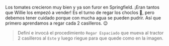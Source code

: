 <gs-attire
  attire-url="https://raw.githubusercontent.com/MumukiProject/mumuki-guia-gobstones-practica-procedimientos-kids/master/assets/attires/config.json">
</gs-attire>
<gs-toolbox
  toolbox-url="https://raw.githubusercontent.com/MumukiProject/mumuki-guia-gobstones-practica-procedimientos-kids/master/assets/toolbox.xml">
</gs-toolbox>

Los tomates crecieron muy bien y ya son furor en Springfield. ¡Eran tantos que Willie los empezó a vender! Es el turno de regar los choclos  :corn:, pero debemos tener cuidado porque con mucha agua se pueden pudrir. Así que primero aprendamos a regar cada 2 casilleros. :wink:

> Definí e invocá el procedimiento `Regar Espaciado` que mueva al tractor 2 casilleros al  `Este` y luego riegue para que quede como en la imagen.
